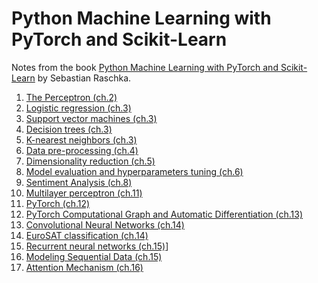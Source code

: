 Python Machine Learning with PyTorch and Scikit-Learn
=====================================================
Notes from the book [Python Machine Learning with PyTorch and Scikit-Learn](https://sebastianraschka.com/books/#machine-learning-with-pytorch-and-scikit-learn) by Sebastian Raschka.

1. [The Perceptron (ch.2)](perceptron.ipynb)
2. [Logistic regression (ch.3)](logistic_regression.ipynb)
3. [Support vector machines (ch.3)](support_vector_machines.ipynb)
4. [Decision trees (ch.3)](decision_trees.ipynb)
5. [K-nearest neighbors (ch.3)](k-nearest_neighbors.ipynb)
6. [Data pre-processing (ch.4)](data_pre-processing.ipynb)
7. [Dimensionality reduction (ch.5)](data_compression.ipynb)
8. [Model evaluation and hyperparameters tuning (ch.6)](model_evaluation.ipynb)
9. [Sentiment Analysis (ch.8)](sentiment_analysis.ipynb)
10. [Multilayer perceptron (ch.11)](multilayer_perceptron.ipynb)
11. [PyTorch (ch.12)](pytorch.ipynb)  
12. [PyTorch Computational Graph and Automatic Differentiation (ch.13)](computation_graph_and_autodiff.ipynb)  
13. [Convolutional Neural Networks (ch.14)](convolutional_neural_networks.ipynb)
14. [EuroSAT classification (ch.14)](eurosat_images_classification.ipynb)
15. [Recurrent neural networks (ch.15)](recurrent_neural_networks.ipynb)]
16. [Modeling Sequential Data (ch.15)](char_level_language_model.ipynb)
17. [Attention Mechanism (ch.16)](attention_mechanism.ipynb)
